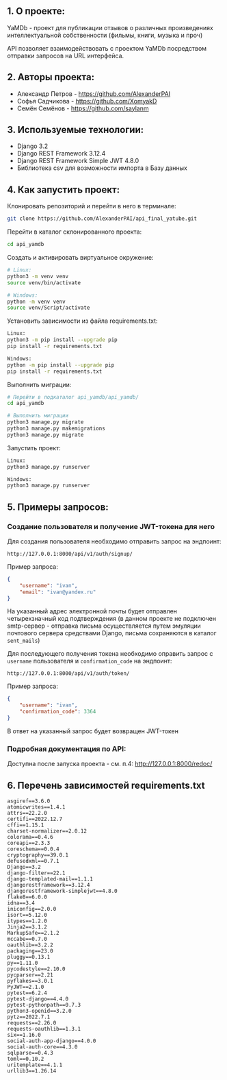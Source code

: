 ## 1. О проекте:
YaMDb - проект для публикации отзывов о различных произведениях интеллектуальной собственности (фильмы, книги, музыка и проч) 

API  позволяет взаимодействовать с проектом YaMDb посредством отправки запросов на URL интерфейса.

## 2. Авторы проекта:
- Александр Петров - https://github.com/AlexanderPAI
- Софья Садчикова - https://github.com/XomyakD
- Семён Семёнов - https://github.com/saylanm

## 3. Используемые технологии:
- Django 3.2
- Django REST Framework 3.12.4
- Django REST Framework Simple JWT 4.8.0
- Библиотека csv для возможности импорта в Базу данных

## 4. Как запустить проект:
Клонировать репозиторий и перейти в него в терминале:

```bash
git clone https://github.com/AlexanderPAI/api_final_yatube.git
```
Перейти в каталог склонированного проекта:
```bash
cd api_yamdb
```

Создать и активировать виртуальное окружение:
```bash
# Linux:
python3 -m venv venv
source venv/bin/activate

# Windows:
python -m venv venv
source venv/Script/activate
```
Установить зависимости из файла requirements.txt:
```bash
Linux:
python3 -m pip install --upgrade pip
pip install -r requirements.txt

Windows:
python -m pip install --upgrade pip
pip install -r requirements.txt
```
Выполнить миграции:
```bash
# Перейти в подкаталог api_yamdb/api_yamdb/
cd api_yamdb

# Выполнить миграции
python3 manage.py migrate
python3 manage.py makemigrations
python3 manage.py migrate
```
Запустить проект:
```bash
Linux:
python3 manage.py runserver

Windows:
python3 manage.py runserver
```

## 5. Примеры запросов:
### Создание пользователя и получение JWT-токена для него
Для создания пользователя необходимо отправить запрос на эндпоинт:
```
http://127.0.0.1:8000/api/v1/auth/signup/
```
Пример запроса:
```json
{
    "username": "ivan",
    "email": "ivan@yandex.ru"
}
```
На указанный адрес электронной почты будет отправлен четырехзначный код подтверждения (в данном проекте не подключен smtp-сервер - отправка письма осуществляется путем эмуляции почтового сервера средствами Django, письма сохраняются в каталог `sent_mails`)

Для последующего получения токена необходимо оправить запрос с `username` пользователя и `confirmation_code` на эндпоинт:
```
http://127.0.0.1:8000/api/v1/auth/token/
```
Пример запроса:
```json
{
    "username": "ivan",
    "confirmation_code": 3364
}
```
В ответ на указанный запрос будет возвращен JWT-токен
### Подробная документация по API:
Доступна после запуска проекта - см. п.4:
http://127.0.0.1:8000/redoc/

## 6. Перечень зависимостей requirements.txt
```
asgiref==3.6.0
atomicwrites==1.4.1
attrs==22.2.0
certifi==2022.12.7
cffi==1.15.1
charset-normalizer==2.0.12
colorama==0.4.6
coreapi==2.3.3
coreschema==0.0.4
cryptography==39.0.1
defusedxml==0.7.1
Django==3.2
django-filter==22.1
django-templated-mail==1.1.1
djangorestframework==3.12.4
djangorestframework-simplejwt==4.8.0
flake8==6.0.0
idna==3.4
iniconfig==2.0.0
isort==5.12.0
itypes==1.2.0
Jinja2==3.1.2
MarkupSafe==2.1.2
mccabe==0.7.0
oauthlib==3.2.2
packaging==23.0
pluggy==0.13.1
py==1.11.0
pycodestyle==2.10.0
pycparser==2.21
pyflakes==3.0.1
PyJWT==2.1.0
pytest==6.2.4
pytest-django==4.4.0
pytest-pythonpath==0.7.3
python3-openid==3.2.0
pytz==2022.7.1
requests==2.26.0
requests-oauthlib==1.3.1
six==1.16.0
social-auth-app-django==4.0.0
social-auth-core==4.3.0
sqlparse==0.4.3
toml==0.10.2
uritemplate==4.1.1
urllib3==1.26.14
```